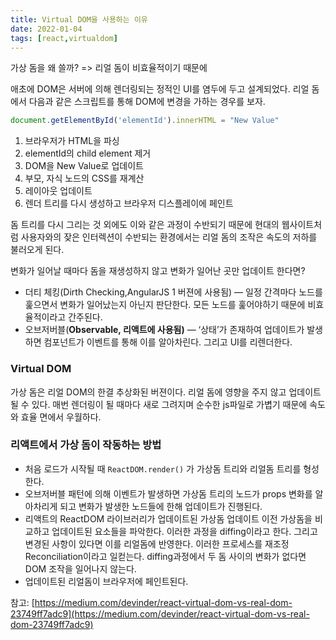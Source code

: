 ```yaml
---
title: Virtual DOM을 사용하는 이유
date: 2022-01-04
tags: [react,virtualdom]
---
```


가상 돔을 왜 쓸까? => 리얼 돔이 비효율적이기 때문에

애초에 DOM은 서버에 의해 렌더링되는 정적인 UI를 염두에 두고 설계되었다. 리얼 돔에서 다음과 같은 스크립트를 통해 DOM에 변경을 가하는 경우를 보자.

```jsx
document.getElementById('elementId').innerHTML = "New Value"
```

1. 브라우저가 HTML을 파싱
2. elementId의 child element 제거
3. DOM을 New Value로 업데이트
4. 부모, 자식 노드의 CSS를 재계산
5. 레이아웃 업데이트
6. 렌더 트리를 다시 생성하고 브라우저 디스플레이에 페인트

돔 트리를 다시 그리는 것 외에도 이와 같은 과정이 수반되기 때문에 현대의 웹사이트처럼 사용자와의 잦은 인터렉션이 수반되는 환경에서는 리얼 돔의 조작은 속도의 저하를 불러오게 된다.

변화가 일어날 때마다 돔을 재생성하지 않고 변화가 일어난 곳만 업데이트 한다면?

- 더티 체킹(Dirth Checking,AngularJS 1 버젼에 사용됨) — 일정 간격마다 노드를 훑으면서 변화가 일어났는지 아닌지 판단한다. 모든 노드를 훑어야하기 때문에 비효율적이라고 간주된다.
- 오브저버블(**Observable, 리액트에 사용됨)** — ‘상태’가 존재하여 업데이트가 발생하면 컴포넌트가 이벤트를 통해 이를 알아차린다. 그리고 UI를 리렌더한다.

### Virtual DOM

가상 돔은 리얼 DOM의 한결 추상화된 버젼이다. 리얼 돔에 영향을 주지 않고 업데이트 될 수 있다. 매번 렌더링이 될 때마다 새로 그려지며 순수한 js파일로 가볍기 때문에 속도와 효율 면에서 우월하다.

### 리액트에서 가상 돔이 작동하는 방법

- 처음 로드가 시작될 때 `ReactDOM.render()` 가 가상돔 트리와 리얼돔 트리를 형성한다.
- 오브저버블 패턴에 의해 이벤트가 발생하면 가상돔 트리의 노드가 props 변화를 알아차리게 되고 변화가 발생한 노드들에 한해 업데이트가 진행된다.
- 리액트의 ReactDOM 라이브러리가 업데이트된 가상돔 업데이트 이전 가상돔을 비교하고 업데이트된 요소들을 파악한다. 이러한 과정을 diffing이라고 한다. 그리고 변경된 사항이 있다면 이를 리얼돔에 반영한다. 이러한 프로세스를 재조정Reconciliation이라고 일컫는다. diffing과정에서 두 돔 사이의 변화가 없다면 DOM 조작을 일어나지 않는다.
- 업데이트된 리얼돔이 브라우저에 페인트된다.

참고: [https://medium.com/devinder/react-virtual-dom-vs-real-dom-23749ff7adc9](https://medium.com/devinder/react-virtual-dom-vs-real-dom-23749ff7adc9)